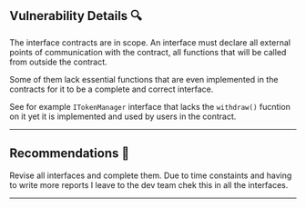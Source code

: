 ## **Vulnerability Details 🔍**

The interface contracts are in scope. An interface must declare all external points of communication with the contract, all functions that will be called from outside the contract.

Some of them lack essential functions that are even implemented in the contracts for it to be a complete and correct interface.

See for example `ITokenManager` interface that lacks the `withdraw()` fucntion on it yet it is implemented and used by users in the contract.

---

## **Recommendations 🎯**

Revise all interfaces and complete them. Due to time constaints and having to write more reports I leave to the dev team chek this in all the interfaces.

---
